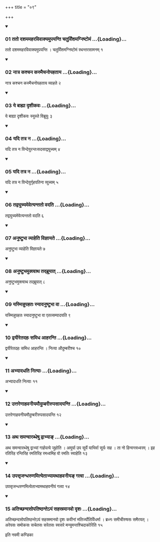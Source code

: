 +++
title = "०९"

+++

<div class="js_include" includetitle="true" newlevelforh1="3" unfilled="" url="/vedAH_yajuH/taittirIyam/sUtram/ApastambaH/shrautam/vishvAsa-prastutiH/21/09/01_tato_dashamamaharavivAkyamupayanti_chaturviMshamagniShTomaM.md">
<details open><summary><h3>01 ततो दशममहरविवाक्यमुपयन्ति चतुर्विंशमग्निष्टोमं ...{Loading}...</h3></summary>

ततो दशममहरविवाक्यमुपयन्ति । चतुर्विंशमग्निष्टोमं रथन्तरसामनम् १
</details>
</div>


<div class="js_include" includetitle="true" newlevelforh1="3" unfilled="" url="/vedAH_yajuH/taittirIyam/sUtram/ApastambaH/shrautam/vishvAsa-prastutiH/21/09/02_nAtra_kashchana_kasmaichanopahatAya.md">
<details open><summary><h3>02 नात्र कश्चन कस्मैचनोपहताय ...{Loading}...</h3></summary>

नात्र कश्चन कस्मैचनोपहताय व्याहते २
</details>
</div>


<div class="js_include" includetitle="true" newlevelforh1="3" unfilled="" url="/vedAH_yajuH/taittirIyam/sUtram/ApastambaH/shrautam/vishvAsa-prastutiH/21/09/03_ye_bAhyA_dRshIkavaH.md">
<details open><summary><h3>03 ये बाह्या दृशीकवः ...{Loading}...</h3></summary>

ये बाह्या दृशीकवः स्युस्ते विब्रूयुः ३
</details>
</div>


<div class="js_include" includetitle="true" newlevelforh1="3" unfilled="" url="/vedAH_yajuH/taittirIyam/sUtram/ApastambaH/shrautam/vishvAsa-prastutiH/21/09/04_yadi_tatra_na.md">
<details open><summary><h3>04 यदि तत्र न ...{Loading}...</h3></summary>

यदि तत्र न विन्देयुरन्तःसदसाद्व्युच्यम् ४
</details>
</div>


<div class="js_include" includetitle="true" newlevelforh1="3" unfilled="" url="/vedAH_yajuH/taittirIyam/sUtram/ApastambaH/shrautam/vishvAsa-prastutiH/21/09/05_yadi_tatra_na.md">
<details open><summary><h3>05 यदि तत्र न ...{Loading}...</h3></summary>

यदि तत्र न विन्देयुर्गृहपतिना व्युच्यम् ५
</details>
</div>


<div class="js_include" includetitle="true" newlevelforh1="3" unfilled="" url="/vedAH_yajuH/taittirIyam/sUtram/ApastambaH/shrautam/vishvAsa-prastutiH/21/09/06_tadvyuchyamevetyantato_vadati.md">
<details open><summary><h3>06 तद्व्युच्यमेवेत्यन्ततो वदति ...{Loading}...</h3></summary>

तद्व्युच्यमेवेत्यन्ततो वदति ६
</details>
</div>


<div class="js_include" includetitle="true" newlevelforh1="3" unfilled="" url="/vedAH_yajuH/taittirIyam/sUtram/ApastambaH/shrautam/vishvAsa-prastutiH/21/09/07_anuShTubhA_vyAheti_vijnAyate.md">
<details open><summary><h3>07 अनुष्टुभा व्याहेति विज्ञायते ...{Loading}...</h3></summary>

अनुष्टुभा व्याहेति विज्ञायते ७
</details>
</div>


<div class="js_include" includetitle="true" newlevelforh1="3" unfilled="" url="/vedAH_yajuH/taittirIyam/sUtram/ApastambaH/shrautam/vishvAsa-prastutiH/21/09/08_anuShTubhamuktvAtha_tadbrUyAt.md">
<details open><summary><h3>08 अनुष्टुभमुक्त्वाथ तद्ब्रूयात् ...{Loading}...</h3></summary>

अनुष्टुभमुक्त्वाथ तद्ब्रूयात् ८
</details>
</div>


<div class="js_include" includetitle="true" newlevelforh1="3" unfilled="" url="/vedAH_yajuH/taittirIyam/sUtram/ApastambaH/shrautam/vishvAsa-prastutiH/21/09/09_yasminnupahataH_syAdanuShTubhA_vA.md">
<details open><summary><h3>09 यस्मिन्नुपहतः स्यादनुष्टुभा वा ...{Loading}...</h3></summary>

यस्मिन्नुपहतः स्यादनुष्टुभा वा एतत्सम्पादयति ९
</details>
</div>


<div class="js_include" includetitle="true" newlevelforh1="3" unfilled="" url="/vedAH_yajuH/taittirIyam/sUtram/ApastambaH/shrautam/vishvAsa-prastutiH/21/09/10_dvayIretadahaH_samidha_Aharanti.md">
<details open><summary><h3>10 द्वयीरेतदहः समिध आहरन्ति ...{Loading}...</h3></summary>

द्वयीरेतदहः समिध आहरन्ति । नित्या औदुम्बरीश्च १०
</details>
</div>


<div class="js_include" includetitle="true" newlevelforh1="3" unfilled="" url="/vedAH_yajuH/taittirIyam/sUtram/ApastambaH/shrautam/vishvAsa-prastutiH/21/09/11_abhyAdadhati_nityAH.md">
<details open><summary><h3>11 अभ्यादधति नित्याः ...{Loading}...</h3></summary>

अभ्यादधति नित्याः ११
</details>
</div>


<div class="js_include" includetitle="true" newlevelforh1="3" unfilled="" url="/vedAH_yajuH/taittirIyam/sUtram/ApastambaH/shrautam/vishvAsa-prastutiH/21/09/12_uttareNAhavanIyamaudumbarIrupasAdayanti.md">
<details open><summary><h3>12 उत्तरेणाहवनीयमौदुम्बरीरुपसादयन्ति ...{Loading}...</h3></summary>

उत्तरेणाहवनीयमौदुम्बरीरुपसादयन्ति १२
</details>
</div>


<div class="js_include" includetitle="true" newlevelforh1="3" unfilled="" url="/vedAH_yajuH/taittirIyam/sUtram/ApastambaH/shrautam/vishvAsa-prastutiH/21/09/13_atha_samanvArabdheShu_dvAbhyA~N.md">
<details open><summary><h3>13 अथ समन्वारब्धेषु द्वाभ्याङ् ...{Loading}...</h3></summary>

अथ समन्वारब्धेषु द्वाभ्यां गार्हपत्ये जुहोति । अमूर्या उप सूर्ये याभिर्वा सूर्यः सह । ता नो हिन्वन्त्वध्वरम् । इह रतिरिह रन्तिरिह रमतिरिह रमध्वमिह वो रमतिः स्वाहेति १३
</details>
</div>


<div class="js_include" includetitle="true" newlevelforh1="3" unfilled="" url="/vedAH_yajuH/taittirIyam/sUtram/ApastambaH/shrautam/vishvAsa-prastutiH/21/09/14_upasRjandharuNamityetAbhyAmathAhavanIya~N_gatvA.md">
<details open><summary><h3>14 उपसृजन्धरुणमित्येताभ्यामथाहवनीयङ् गत्वा ...{Loading}...</h3></summary>

उपसृजन्धरुणमित्येताभ्यामथाहवनीयं गत्वा १४
</details>
</div>


<div class="js_include" includetitle="true" newlevelforh1="3" unfilled="" url="/vedAH_yajuH/taittirIyam/sUtram/ApastambaH/shrautam/vishvAsa-prastutiH/21/09/15_atichChandasopatiShThante-yaM_sahasramAnavo_dRshaH.md">
<details open><summary><h3>15 अतिच्छन्दसोपतिष्ठन्तेऽयं सहस्रमानवो दृशः ...{Loading}...</h3></summary>

अतिच्छन्दसोपतिष्ठन्तेऽयं सहस्रमानवो दृशः कवीनां मतिर्ज्योतिर्विधर्मा । ब्रध्नः समीचीरुषसः समैरयत् । अरेपसः समोकसः सचेतसः सरेतसः स्वसरे मन्युमन्तश्चिदाकोरिति १५
</details>
</div>



  
इति नवमी कण्डिका 

